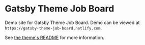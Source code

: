 # Gatsby Theme Job Board

Demo site for Gatsby Theme Job Board. Demo can be viewed at `https://gatsby-theme-job-board.netlify.com`.

See [the theme's README](../README.md) for more information.
